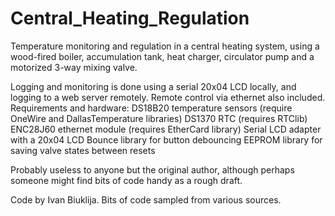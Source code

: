 Central_Heating_Regulation
==========================

Temperature monitoring and regulation in a central heating system,
using a wood-fired boiler, accumulation tank, heat charger, circulator 
pump and a motorized 3-way mixing valve. 

Logging and monitoring is done using a serial 20x04 LCD locally, and
logging to a web server remotely. Remote control via ethernet also included. 
Requirements and hardware: 
DS18B20 temperature sensors (require OneWire and DallasTemperature libraries)
DS1370 RTC (requires RTClib)
ENC28J60 ethernet module (requires EtherCard library)
Serial LCD adapter with a 20x04 LCD
Bounce library for button debouncing
EEPROM library for saving valve states between resets


Probably useless to anyone but the original author, although perhaps someone 
might find bits of code handy as a rough draft. 

Code by Ivan Biuklija. Bits of code sampled from various sources.  
